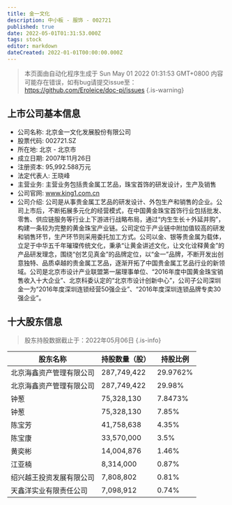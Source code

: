 ```yaml
---
title: 金一文化
description: 中小板 - 服饰 - 002721
published: true
date: 2022-05-01T01:31:53.000Z
tags: stock
editor: markdown
dateCreated: 2022-01-01T00:00:00.000Z
---
```


> 本页面由自动化程序生成于 Sun May 01 2022 01:31:53 GMT+0800
> 内容可能存在错误，如有bug请提交issue至：https://github.com/Eroleice/doc-pi/issues
{.is-warning}

## 上市公司基本信息
- 公司名称: 北京金一文化发展股份有限公司
- 股票代码: 002721.SZ
- 所在地: 北京 - 北京市
- 成立日期: 2007年11月26日
- 注册资本: 95,992.588万元
- 法定代表人: 王晓峰
- 主营业务: 主营业务包括贵金属工艺品，珠宝首饰的研发设计，生产及销售
- 公司官网: www.king1.com.cn
- 公司介绍: 公司是从事贵金属工艺品的研发设计、外包生产和销售的企业。公司上市后，不断拓展多元化的经营模式，在中国黄金珠宝首饰行业包括批发、零售、供应链服务等行业上下游进行战略布局，通过“内生生长＋外延并购”，构建一条较为完整的黄金珠宝产业链。公司定位于产业链中附加值较高的研发和销售环节，生产环节则采用委托加工方式。公司以金、银等贵金属为载体，立足于中华五千年璀璨传统文化，秉承“让黄金讲述文化，让文化诠释黄金”的产品研发理念，围绕“创艺见真金”的品牌定位，以“金一”品牌，不断开发出创意独特、品质卓越的贵金属工艺品，逐渐开拓了中国贵金属工艺品行业的新领域。公司是北京市设计产业联盟第一届理事单位、“2016年度中国黄金珠宝销售收入十大企业”、北京科委认定的“北京市设计创新中心”，公司子公司深圳金一为“2016年度深圳连锁经营50强企业”、“2016年度深圳连锁品牌专卖30强企业”。


## 十大股东信息
> 股东持股数据截止于：2022年05月06日
{.is-info}

| 股东名称 | 持股数量（股） | 持股比例 |
| --- | --- | --- |
| 北京海鑫资产管理有限公司 | 287,749,422 | 29.9762% |
| 北京海鑫资产管理有限公司 | 287,749,422 | 29.98% |
| 钟葱 | 75,328,130 | 7.8473% |
| 钟葱 | 75,328,130 | 7.85% |
| 陈宝芳 | 41,758,638 | 4.35% |
| 陈宝康 | 33,570,000 | 3.5% |
| 黄奕彬 | 14,004,876 | 1.46% |
| 江亚楠 | 8,314,000 | 0.87% |
| 绍兴越王投资发展有限公司 | 7,808,802 | 0.81% |
| 天鑫洋实业有限责任公司 | 7,098,912 | 0.74% |




